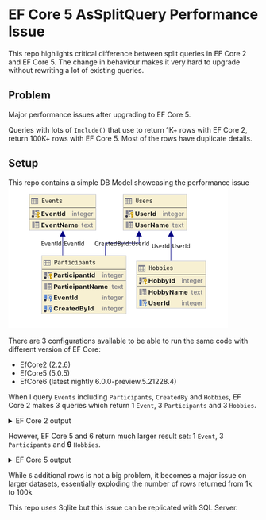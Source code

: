 # EF Core 5 AsSplitQuery Performance Issue

This repo highlights critical difference between split queries in EF Core 2 and EF Core 5. The change in behaviour makes
it very hard to upgrade without rewriting a lot of existing queries.

## Problem

Major performance issues after upgrading to EF Core 5.

Queries with lots of `Include()` that use to return 1K+ rows with EF Core 2, return 100K+ rows with EF Core 5. Most of
the rows have duplicate details.

## Setup

This repo contains a simple DB Model showcasing the performance issue
![Database diagram](./DbDiagram.png)

There are 3 configurations available to be able to run the same code with different version of EF Core:

- EfCore2  (2.2.6)
- EfCore5 (5.0.5)
- EfCore6 (latest nightly 6.0.0-preview.5.21228.4)

When I query `Events` including `Participants`, `CreatedBy` and `Hobbies`, EF Core 2 makes 3 queries which return
1 `Event`, 3 `Participants` and 3 `Hobbies`.

<details>
<summary>EF Core 2 output</summary>

```
EF Core Version 2.2.6-servicing-10079
Executed DbCommand (0ms) [Parameters=[], CommandType='Text', CommandTimeout='30']
SELECT "x"."EventId", "x"."EventName"
FROM "Events" AS "x"
WHERE "x"."EventId" = 1
ORDER BY "x"."EventId"

Results:
----------------------- 
| EventId | EventName |
----------------------- 
| 1       | Event 1   |
----------------------- 

Count: 1

Executed DbCommand (0ms) [Parameters=[], CommandType='Text', CommandTimeout='30']
SELECT "x.Participants"."ParticipantId", "x.Participants"."CreatedById", "x.Participants"."EventId", "x.Participants"."ParticipantName", "p.CreatedBy"."UserId", "p.CreatedBy"."UserName"
FROM "Participants" AS "x.Participants"
INNER JOIN "Users" AS "p.CreatedBy" ON "x.Participants"."CreatedById" = "p.CreatedBy"."UserId"
INNER JOIN (
SELECT "x0"."EventId"
FROM "Events" AS "x0"
WHERE "x0"."EventId" = 1
) AS "t" ON "x.Participants"."EventId" = "t"."EventId"
ORDER BY "t"."EventId", "p.CreatedBy"."UserId"

Results:
------------------------------------------------------------------------------- 
| ParticipantId | CreatedById | EventId | ParticipantName | UserId | UserName |
------------------------------------------------------------------------------- 
| 1             | 1           | 1       | Participant 1   | 1      | User 1   |
------------------------------------------------------------------------------- 
| 2             | 1           | 1       | Participant 2   | 1      | User 1   |
------------------------------------------------------------------------------- 
| 3             | 1           | 1       | Participant 3   | 1      | User 1   |
------------------------------------------------------------------------------- 

Count: 3

Executed DbCommand (0ms) [Parameters=[], CommandType='Text', CommandTimeout='30']
SELECT "p.CreatedBy.Hobbies"."HobbyId", "p.CreatedBy.Hobbies"."HobbyName", "p.CreatedBy.Hobbies"."UserId"
FROM "Hobbies" AS "p.CreatedBy.Hobbies"
INNER JOIN (
SELECT DISTINCT "p.CreatedBy0"."UserId", "t0"."EventId"
FROM "Participants" AS "x.Participants0"
INNER JOIN "Users" AS "p.CreatedBy0" ON "x.Participants0"."CreatedById" = "p.CreatedBy0"."UserId"
INNER JOIN (
SELECT "x1"."EventId"
FROM "Events" AS "x1"
WHERE "x1"."EventId" = 1
) AS "t0" ON "x.Participants0"."EventId" = "t0"."EventId"
) AS "t1" ON "p.CreatedBy.Hobbies"."UserId" = "t1"."UserId"
ORDER BY "t1"."EventId", "t1"."UserId"

Results:
--------------------------------- 
| HobbyId | HobbyName  | UserId |
--------------------------------- 
| 1       | Crocheting | 1      |
--------------------------------- 
| 2       | Beatboxing | 1      |
--------------------------------- 
| 3       | Witchcraft | 1      |
--------------------------------- 

Count: 3
```

</details>


However, EF Core 5 and 6 return much larger result set:
1 `Event`, 3 `Participants` and **9** `Hobbies`.

<details>
<summary>EF Core 5 output</summary>

```
EF Core Version 5.0.5
Executed DbCommand (0ms) [Parameters=[], CommandType='Text', CommandTimeout='30']
SELECT "e"."EventId", "e"."EventName"
FROM "Events" AS "e"
WHERE "e"."EventId" = 1
ORDER BY "e"."EventId"

Results:
 ----------------------- 
 | EventId | EventName |
 ----------------------- 
 | 1       | Event 1   |
 ----------------------- 

 Count: 1

Executed DbCommand (0ms) [Parameters=[], CommandType='Text', CommandTimeout='30']
SELECT "t"."ParticipantId", "t"."CreatedById", "t"."EventId", "t"."ParticipantName", "t"."UserId", "t"."UserName", "e"."EventId"
FROM "Events" AS "e"
INNER JOIN (
    SELECT "p"."ParticipantId", "p"."CreatedById", "p"."EventId", "p"."ParticipantName", "u"."UserId", "u"."UserName"
    FROM "Participants" AS "p"
    INNER JOIN "Users" AS "u" ON "p"."CreatedById" = "u"."UserId"
) AS "t" ON "e"."EventId" = "t"."EventId"
WHERE "e"."EventId" = 1
ORDER BY "e"."EventId", "t"."ParticipantId", "t"."UserId"

Results:
 ----------------------------------------------------------------------------------------- 
 | ParticipantId | CreatedById | EventId | ParticipantName | UserId | UserName | EventId |
 ----------------------------------------------------------------------------------------- 
 | 1             | 1           | 1       | Participant 1   | 1      | User 1   | 1       |
 ----------------------------------------------------------------------------------------- 
 | 2             | 1           | 1       | Participant 2   | 1      | User 1   | 1       |
 ----------------------------------------------------------------------------------------- 
 | 3             | 1           | 1       | Participant 3   | 1      | User 1   | 1       |
 ----------------------------------------------------------------------------------------- 

 Count: 3

Executed DbCommand (0ms) [Parameters=[], CommandType='Text', CommandTimeout='30']
SELECT "h"."HobbyId", "h"."HobbyName", "h"."UserId", "e"."EventId", "t"."ParticipantId", "t"."UserId"
FROM "Events" AS "e"
INNER JOIN (
    SELECT "p"."ParticipantId", "p"."EventId", "u"."UserId"
    FROM "Participants" AS "p"
    INNER JOIN "Users" AS "u" ON "p"."CreatedById" = "u"."UserId"
) AS "t" ON "e"."EventId" = "t"."EventId"
INNER JOIN "Hobbies" AS "h" ON "t"."UserId" = "h"."UserId"
WHERE "e"."EventId" = 1
ORDER BY "e"."EventId", "t"."ParticipantId", "t"."UserId"

Results:
 -------------------------------------------------------------------- 
 | HobbyId | HobbyName  | UserId | EventId | ParticipantId | UserId |
 -------------------------------------------------------------------- 
 | 1       | Crocheting | 1      | 1       | 1             | 1      |
 -------------------------------------------------------------------- 
 | 2       | Beatboxing | 1      | 1       | 1             | 1      |
 -------------------------------------------------------------------- 
 | 3       | Witchcraft | 1      | 1       | 1             | 1      |
 -------------------------------------------------------------------- 
 | 1       | Crocheting | 1      | 1       | 2             | 1      |
 -------------------------------------------------------------------- 
 | 2       | Beatboxing | 1      | 1       | 2             | 1      |
 -------------------------------------------------------------------- 
 | 3       | Witchcraft | 1      | 1       | 2             | 1      |
 -------------------------------------------------------------------- 
 | 1       | Crocheting | 1      | 1       | 3             | 1      |
 -------------------------------------------------------------------- 
 | 2       | Beatboxing | 1      | 1       | 3             | 1      |
 -------------------------------------------------------------------- 
 | 3       | Witchcraft | 1      | 1       | 3             | 1      |
 -------------------------------------------------------------------- 

 Count: 9
```

</details>

While `6` additional rows is not a big problem, it becomes a major issue on larger datasets, essentially exploding the
number of rows returned from 1k to 100k

This repo uses Sqlite but this issue can be replicated with SQL Server.
